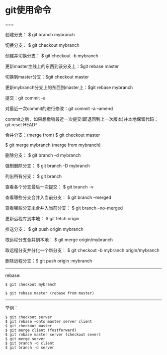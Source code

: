 # git使用命令
===

创建分支： $ git branch mybranch

切换分支： $ git checkout mybranch

创建并切换分支： $ git checkout -b mybranch

更新master主线上的东西到该分支上：$git rebase master

切换到master分支：$git checkout master

更新mybranch分支上的东西到master上：$git rebase mybranch

提交：git commit -a

对最近一次commit的进行修改：git commit -a –amend

commit之后，如果想撤销最近一次提交(即退回到上一次版本)并本地保留代码：git reset HEAD^

合并分支：(merge from) $ git checkout master

$ git merge mybranch (merge from mybranch)

删除分支： $ git branch -d mybranch

强制删除分支： $ git branch -D mybranch

列出所有分支： $ git branch

查看各个分支最后一次提交： $ git branch -v

查看哪些分支合并入当前分支： $ git branch –merged

查看哪些分支未合并入当前分支： $ git branch –no-merged

更新远程库到本地： $ git fetch origin

推送分支： $ git push origin mybranch

取远程分支合并到本地： $ git merge origin/mybranch

取远程分支并分化一个新分支： $ git checkout -b mybranch origin/mybranch

删除远程分支：$ git push origin :mybranch

---

rebase:

	$ git checkout mybranch

	$ git rebase master (rebase from master)

---

举例：

	$ git checkout server
	$ git rebase –onto master server client
	$ git checkout master
	$ git merge client (fostforward)
	$ git rebase master server (checkout sever)
	$ git merge server
	$ git branch -d client
	$ git branch -d server